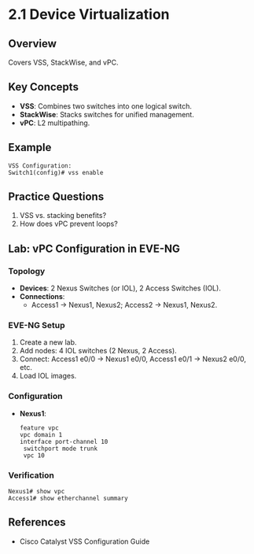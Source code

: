 # 2.1 Device Virtualization

## Overview
Covers VSS, StackWise, and vPC.

## Key Concepts
- **VSS**: Combines two switches into one logical switch.
- **StackWise**: Stacks switches for unified management.
- **vPC**: L2 multipathing.

## Example
```text
VSS Configuration:
Switch1(config)# vss enable
```

## Practice Questions
1. VSS vs. stacking benefits?
2. How does vPC prevent loops?

## Lab: vPC Configuration in EVE-NG
### Topology
- **Devices**: 2 Nexus Switches (or IOL), 2 Access Switches (IOL).
- **Connections**:
  - Access1 -> Nexus1, Nexus2; Access2 -> Nexus1, Nexus2.

### EVE-NG Setup
1. Create a new lab.
2. Add nodes: 4 IOL switches (2 Nexus, 2 Access).
3. Connect: Access1 e0/0 -> Nexus1 e0/0, Access1 e0/1 -> Nexus2 e0/0, etc.
4. Load IOL images.

### Configuration
- **Nexus1**:
  ```text
  feature vpc
  vpc domain 1
  interface port-channel 10
   switchport mode trunk
   vpc 10
  ```

### Verification
```text
Nexus1# show vpc
Access1# show etherchannel summary
```

## References
- Cisco Catalyst VSS Configuration Guide
